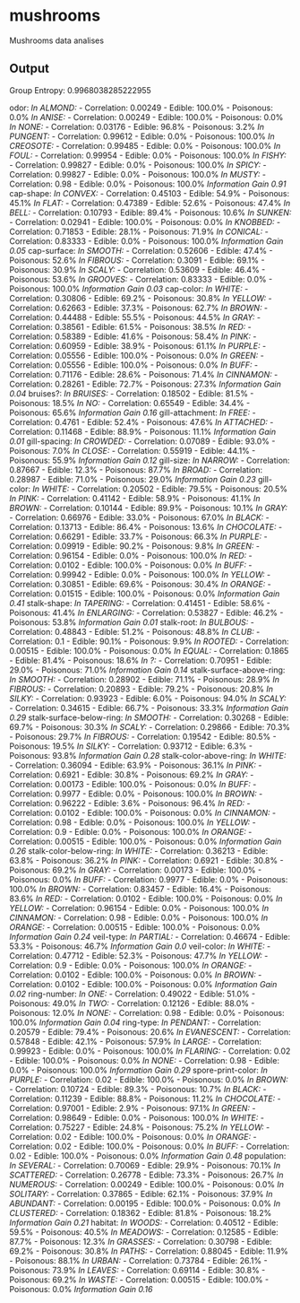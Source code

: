 # mushrooms
Mushrooms data analises

## Output

 Group Entropy: 0.9968038285222955

 odor:
  *In ALMOND:*
    - Correlation: 0.00249
    - Edible: 100.0%
    - Poisonous: 0.0%
  *In ANISE:*
    - Correlation: 0.00249
    - Edible: 100.0%
    - Poisonous: 0.0%
  *In NONE:*
    - Correlation: 0.03176
    - Edible: 96.8%
    - Poisonous: 3.2%
  *In PUNGENT:*
    - Correlation: 0.99612
    - Edible: 0.0%
    - Poisonous: 100.0%
  *In CREOSOTE:*
    - Correlation: 0.99485
    - Edible: 0.0%
    - Poisonous: 100.0%
  *In FOUL:*
    - Correlation: 0.99954
    - Edible: 0.0%
    - Poisonous: 100.0%
  *In FISHY:*
    - Correlation: 0.99827
    - Edible: 0.0%
    - Poisonous: 100.0%
  *In SPICY:*
    - Correlation: 0.99827
    - Edible: 0.0%
    - Poisonous: 100.0%
  *In MUSTY:*
    - Correlation: 0.98
    - Edible: 0.0%
    - Poisonous: 100.0%
  *Information Gain 0.91*
 cap-shape:
  *In CONVEX:*
    - Correlation: 0.45103
    - Edible: 54.9%
    - Poisonous: 45.1%
  *In FLAT:*
    - Correlation: 0.47389
    - Edible: 52.6%
    - Poisonous: 47.4%
  *In BELL:*
    - Correlation: 0.10793
    - Edible: 89.4%
    - Poisonous: 10.6%
  *In SUNKEN:*
    - Correlation: 0.02941
    - Edible: 100.0%
    - Poisonous: 0.0%
  *In KNOBBED:*
    - Correlation: 0.71853
    - Edible: 28.1%
    - Poisonous: 71.9%
  *In CONICAL:*
    - Correlation: 0.83333
    - Edible: 0.0%
    - Poisonous: 100.0%
  *Information Gain 0.05*
 cap-surface:
  *In SMOOTH:*
    - Correlation: 0.52606
    - Edible: 47.4%
    - Poisonous: 52.6%
  *In FIBROUS:*
    - Correlation: 0.3091
    - Edible: 69.1%
    - Poisonous: 30.9%
  *In SCALY:*
    - Correlation: 0.53609
    - Edible: 46.4%
    - Poisonous: 53.6%
  *In GROOVES:*
    - Correlation: 0.83333
    - Edible: 0.0%
    - Poisonous: 100.0%
  *Information Gain 0.03*
 cap-color:
  *In WHITE:*
    - Correlation: 0.30806
    - Edible: 69.2%
    - Poisonous: 30.8%
  *In YELLOW:*
    - Correlation: 0.62663
    - Edible: 37.3%
    - Poisonous: 62.7%
  *In BROWN:*
    - Correlation: 0.44488
    - Edible: 55.5%
    - Poisonous: 44.5%
  *In GRAY:*
    - Correlation: 0.38561
    - Edible: 61.5%
    - Poisonous: 38.5%
  *In RED:*
    - Correlation: 0.58389
    - Edible: 41.6%
    - Poisonous: 58.4%
  *In PINK:*
    - Correlation: 0.60959
    - Edible: 38.9%
    - Poisonous: 61.1%
  *In PURPLE:*
    - Correlation: 0.05556
    - Edible: 100.0%
    - Poisonous: 0.0%
  *In GREEN:*
    - Correlation: 0.05556
    - Edible: 100.0%
    - Poisonous: 0.0%
  *In BUFF:*
    - Correlation: 0.71176
    - Edible: 28.6%
    - Poisonous: 71.4%
  *In CINNAMON:*
    - Correlation: 0.28261
    - Edible: 72.7%
    - Poisonous: 27.3%
  *Information Gain 0.04*
 bruises?:
  *In BRUISES:*
    - Correlation: 0.18502
    - Edible: 81.5%
    - Poisonous: 18.5%
  *In NO:*
    - Correlation: 0.65549
    - Edible: 34.4%
    - Poisonous: 65.6%
  *Information Gain 0.16*
 gill-attachment:
  *In FREE:*
    - Correlation: 0.4761
    - Edible: 52.4%
    - Poisonous: 47.6%
  *In ATTACHED:*
    - Correlation: 0.11468
    - Edible: 88.9%
    - Poisonous: 11.1%
  *Information Gain 0.01*
 gill-spacing:
  *In CROWDED:*
    - Correlation: 0.07089
    - Edible: 93.0%
    - Poisonous: 7.0%
  *In CLOSE:*
    - Correlation: 0.55919
    - Edible: 44.1%
    - Poisonous: 55.9%
  *Information Gain 0.12*
 gill-size:
  *In NARROW:*
    - Correlation: 0.87667
    - Edible: 12.3%
    - Poisonous: 87.7%
  *In BROAD:*
    - Correlation: 0.28987
    - Edible: 71.0%
    - Poisonous: 29.0%
  *Information Gain 0.23*
 gill-color:
  *In WHITE:*
    - Correlation: 0.20502
    - Edible: 79.5%
    - Poisonous: 20.5%
  *In PINK:*
    - Correlation: 0.41142
    - Edible: 58.9%
    - Poisonous: 41.1%
  *In BROWN:*
    - Correlation: 0.10144
    - Edible: 89.9%
    - Poisonous: 10.1%
  *In GRAY:*
    - Correlation: 0.66976
    - Edible: 33.0%
    - Poisonous: 67.0%
  *In BLACK:*
    - Correlation: 0.13713
    - Edible: 86.4%
    - Poisonous: 13.6%
  *In CHOCOLATE:*
    - Correlation: 0.66291
    - Edible: 33.7%
    - Poisonous: 66.3%
  *In PURPLE:*
    - Correlation: 0.09919
    - Edible: 90.2%
    - Poisonous: 9.8%
  *In GREEN:*
    - Correlation: 0.96154
    - Edible: 0.0%
    - Poisonous: 100.0%
  *In RED:*
    - Correlation: 0.0102
    - Edible: 100.0%
    - Poisonous: 0.0%
  *In BUFF:*
    - Correlation: 0.99942
    - Edible: 0.0%
    - Poisonous: 100.0%
  *In YELLOW:*
    - Correlation: 0.30851
    - Edible: 69.6%
    - Poisonous: 30.4%
  *In ORANGE:*
    - Correlation: 0.01515
    - Edible: 100.0%
    - Poisonous: 0.0%
  *Information Gain 0.41*
 stalk-shape:
  *In TAPERING:*
    - Correlation: 0.41451
    - Edible: 58.6%
    - Poisonous: 41.4%
  *In ENLARGING:*
    - Correlation: 0.53827
    - Edible: 46.2%
    - Poisonous: 53.8%
  *Information Gain 0.01*
 stalk-root:
  *In BULBOUS:*
    - Correlation: 0.48843
    - Edible: 51.2%
    - Poisonous: 48.8%
  *In CLUB:*
    - Correlation: 0.1
    - Edible: 90.1%
    - Poisonous: 9.9%
  *In ROOTED:*
    - Correlation: 0.00515
    - Edible: 100.0%
    - Poisonous: 0.0%
  *In EQUAL:*
    - Correlation: 0.1865
    - Edible: 81.4%
    - Poisonous: 18.6%
  *In ?:*
    - Correlation: 0.70951
    - Edible: 29.0%
    - Poisonous: 71.0%
  *Information Gain 0.14*
 stalk-surface-above-ring:
  *In SMOOTH:*
    - Correlation: 0.28902
    - Edible: 71.1%
    - Poisonous: 28.9%
  *In FIBROUS:*
    - Correlation: 0.20893
    - Edible: 79.2%
    - Poisonous: 20.8%
  *In SILKY:*
    - Correlation: 0.93923
    - Edible: 6.0%
    - Poisonous: 94.0%
  *In SCALY:*
    - Correlation: 0.34615
    - Edible: 66.7%
    - Poisonous: 33.3%
  *Information Gain 0.29*
 stalk-surface-below-ring:
  *In SMOOTH:*
    - Correlation: 0.30268
    - Edible: 69.7%
    - Poisonous: 30.3%
  *In SCALY:*
    - Correlation: 0.29866
    - Edible: 70.3%
    - Poisonous: 29.7%
  *In FIBROUS:*
    - Correlation: 0.19542
    - Edible: 80.5%
    - Poisonous: 19.5%
  *In SILKY:*
    - Correlation: 0.93712
    - Edible: 6.3%
    - Poisonous: 93.8%
  *Information Gain 0.28*
 stalk-color-above-ring:
  *In WHITE:*
    - Correlation: 0.36094
    - Edible: 63.9%
    - Poisonous: 36.1%
  *In PINK:*
    - Correlation: 0.6921
    - Edible: 30.8%
    - Poisonous: 69.2%
  *In GRAY:*
    - Correlation: 0.00173
    - Edible: 100.0%
    - Poisonous: 0.0%
  *In BUFF:*
    - Correlation: 0.9977
    - Edible: 0.0%
    - Poisonous: 100.0%
  *In BROWN:*
    - Correlation: 0.96222
    - Edible: 3.6%
    - Poisonous: 96.4%
  *In RED:*
    - Correlation: 0.0102
    - Edible: 100.0%
    - Poisonous: 0.0%
  *In CINNAMON:*
    - Correlation: 0.98
    - Edible: 0.0%
    - Poisonous: 100.0%
  *In YELLOW:*
    - Correlation: 0.9
    - Edible: 0.0%
    - Poisonous: 100.0%
  *In ORANGE:*
    - Correlation: 0.00515
    - Edible: 100.0%
    - Poisonous: 0.0%
  *Information Gain 0.26*
 stalk-color-below-ring:
  *In WHITE:*
    - Correlation: 0.36213
    - Edible: 63.8%
    - Poisonous: 36.2%
  *In PINK:*
    - Correlation: 0.6921
    - Edible: 30.8%
    - Poisonous: 69.2%
  *In GRAY:*
    - Correlation: 0.00173
    - Edible: 100.0%
    - Poisonous: 0.0%
  *In BUFF:*
    - Correlation: 0.9977
    - Edible: 0.0%
    - Poisonous: 100.0%
  *In BROWN:*
    - Correlation: 0.83457
    - Edible: 16.4%
    - Poisonous: 83.6%
  *In RED:*
    - Correlation: 0.0102
    - Edible: 100.0%
    - Poisonous: 0.0%
  *In YELLOW:*
    - Correlation: 0.96154
    - Edible: 0.0%
    - Poisonous: 100.0%
  *In CINNAMON:*
    - Correlation: 0.98
    - Edible: 0.0%
    - Poisonous: 100.0%
  *In ORANGE:*
    - Correlation: 0.00515
    - Edible: 100.0%
    - Poisonous: 0.0%
  *Information Gain 0.24*
 veil-type:
  *In PARTIAL:*
    - Correlation: 0.46674
    - Edible: 53.3%
    - Poisonous: 46.7%
  *Information Gain 0.0*
 veil-color:
  *In WHITE:*
    - Correlation: 0.47712
    - Edible: 52.3%
    - Poisonous: 47.7%
  *In YELLOW:*
    - Correlation: 0.9
    - Edible: 0.0%
    - Poisonous: 100.0%
  *In ORANGE:*
    - Correlation: 0.0102
    - Edible: 100.0%
    - Poisonous: 0.0%
  *In BROWN:*
    - Correlation: 0.0102
    - Edible: 100.0%
    - Poisonous: 0.0%
  *Information Gain 0.02*
 ring-number:
  *In ONE:*
    - Correlation: 0.49022
    - Edible: 51.0%
    - Poisonous: 49.0%
  *In TWO:*
    - Correlation: 0.12126
    - Edible: 88.0%
    - Poisonous: 12.0%
  *In NONE:*
    - Correlation: 0.98
    - Edible: 0.0%
    - Poisonous: 100.0%
  *Information Gain 0.04*
 ring-type:
  *In PENDANT:*
    - Correlation: 0.20579
    - Edible: 79.4%
    - Poisonous: 20.6%
  *In EVANESCENT:*
    - Correlation: 0.57848
    - Edible: 42.1%
    - Poisonous: 57.9%
  *In LARGE:*
    - Correlation: 0.99923
    - Edible: 0.0%
    - Poisonous: 100.0%
  *In FLARING:*
    - Correlation: 0.02
    - Edible: 100.0%
    - Poisonous: 0.0%
  *In NONE:*
    - Correlation: 0.98
    - Edible: 0.0%
    - Poisonous: 100.0%
  *Information Gain 0.29*
 spore-print-color:
  *In PURPLE:*
    - Correlation: 0.02
    - Edible: 100.0%
    - Poisonous: 0.0%
  *In BROWN:*
    - Correlation: 0.10724
    - Edible: 89.3%
    - Poisonous: 10.7%
  *In BLACK:*
    - Correlation: 0.11239
    - Edible: 88.8%
    - Poisonous: 11.2%
  *In CHOCOLATE:*
    - Correlation: 0.97001
    - Edible: 2.9%
    - Poisonous: 97.1%
  *In GREEN:*
    - Correlation: 0.98649
    - Edible: 0.0%
    - Poisonous: 100.0%
  *In WHITE:*
    - Correlation: 0.75227
    - Edible: 24.8%
    - Poisonous: 75.2%
  *In YELLOW:*
    - Correlation: 0.02
    - Edible: 100.0%
    - Poisonous: 0.0%
  *In ORANGE:*
    - Correlation: 0.02
    - Edible: 100.0%
    - Poisonous: 0.0%
  *In BUFF:*
    - Correlation: 0.02
    - Edible: 100.0%
    - Poisonous: 0.0%
  *Information Gain 0.48*
 population:
  *In SEVERAL:*
    - Correlation: 0.70069
    - Edible: 29.9%
    - Poisonous: 70.1%
  *In SCATTERED:*
    - Correlation: 0.26778
    - Edible: 73.3%
    - Poisonous: 26.7%
  *In NUMEROUS:*
    - Correlation: 0.00249
    - Edible: 100.0%
    - Poisonous: 0.0%
  *In SOLITARY:*
    - Correlation: 0.37865
    - Edible: 62.1%
    - Poisonous: 37.9%
  *In ABUNDANT:*
    - Correlation: 0.00195
    - Edible: 100.0%
    - Poisonous: 0.0%
  *In CLUSTERED:*
    - Correlation: 0.18362
    - Edible: 81.8%
    - Poisonous: 18.2%
  *Information Gain 0.21*
 habitat:
  *In WOODS:*
    - Correlation: 0.40512
    - Edible: 59.5%
    - Poisonous: 40.5%
  *In MEADOWS:*
    - Correlation: 0.12585
    - Edible: 87.7%
    - Poisonous: 12.3%
  *In GRASSES:*
    - Correlation: 0.30798
    - Edible: 69.2%
    - Poisonous: 30.8%
  *In PATHS:*
    - Correlation: 0.88045
    - Edible: 11.9%
    - Poisonous: 88.1%
  *In URBAN:*
    - Correlation: 0.73784
    - Edible: 26.1%
    - Poisonous: 73.9%
  *In LEAVES:*
    - Correlation: 0.69114
    - Edible: 30.8%
    - Poisonous: 69.2%
  *In WASTE:*
    - Correlation: 0.00515
    - Edible: 100.0%
    - Poisonous: 0.0%
  *Information Gain 0.16*

